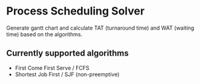 # Process Scheduling Solver
Generate gantt chart and calculate TAT (turnaround time) and WAT (waiting time) based on the algorithms.
## Currently supported algorithms
- First Come First Serve / FCFS
- Shortest Job First / SJF (non-preemptive)